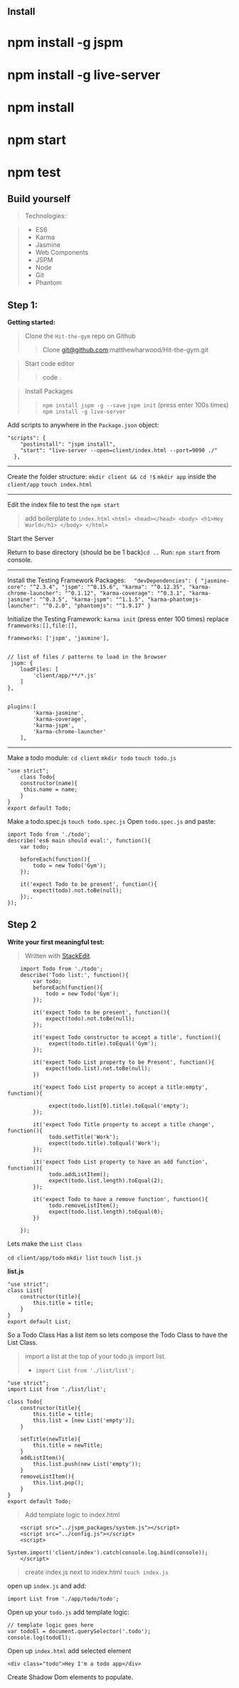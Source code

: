 Install
-------

# npm install -g jspm
# npm install -g live-server 
# npm install
# npm start
# npm test




Build yourself
--------------

>Technologies:

> - ES6
> - Karma
> - Jasmine
> - Web Components
> - JSPM
> - Node
> - Git
> - Phantom

Step 1:
-----------
**Getting started:**

 > Clone the `Hit-the-gym` repo on Github
 >> Clone git@github.com:matthewharwood/Hit-the-gym.git

 >Start code editor
 >> code .

> Install Packages
>> `npm install jspm -g --save`
>> `jspm init` (press enter 100s times)
>>` npm install -g live-server`

Add scripts to anywhere in the `Package.json` object:

	"scripts": {
	    "postinstall": "jspm install",
	    "start": "live-server --open=client/index.html --port=9090 ./"
	  },
 
 ------
 
Create the folder structure:
`mkdir client && cd !$`
`mkdir app`
inside the `client/app`
`touch index.html`

 
----------

Edit the index file to test the `npm start`
>add boilerplate to `index.html`
		`<html>
			<head></head>
			<body>
				<h1>Hey World</h1>
			</body>
		</html>`

 Start the Server
 
Return to base directory (should be be 1 back)`cd ..`
Run: `npm start` from console.

-------

Install the Testing Framework Packages:
   `  "devDependencies": {
    "jasmine-core": "^2.3.4",
    "jspm": "^0.15.6",
    "karma": "^0.12.35",
    "karma-chrome-launcher": "^0.1.12",
    "karma-coverage": "^0.3.1",
    "karma-jasmine": "^0.3.5",
    "karma-jspm": "^1.1.5",
    "karma-phantomjs-launcher": "^0.2.0",
    "phantomjs": "^1.9.17"
  }`

Initialize the Testing Framework:
`karma init` (press enter 100 times)
replace `frameworks:[],file:[],`
         
    frameworks: ['jspm', 'jasmine'],


    // list of files / patterns to load in the browser
     jspm: {
        loadFiles: [
            'client/app/**/*.js'
        ]
    },

    	
    plugins:[
            'karma-jasmine',
            'karma-coverage',
            'karma-jspm',
            'karma-chrome-launcher'
        ],

------
Make a todo module:
`cd client`
`mkdir todo`
`touch todo.js`

	"use strict";
		class Todo{
		constructor(name){
		 this.name = name;
		}
	}
	export default Todo;
Make a todo.spec.js
`touch todo.spec.js`
Open `todo.spec.js` and paste:

	import Todo from './todo';
	describe('es6 main should eval:', function(){
		var todo;
		
		beforeEach(function(){
			todo = new Todo('Gym');
		});
		
		it('expect Todo to be present', function(){
			expect(todo).not.toBe(null);
	    });.
	});

Step 2
-----------
**Write your first meaningful test:**
> Written with [StackEdit](https://stackedit.io/).


		import Todo from './todo';
		describe('Todo list:', function(){
			var todo;
			beforeEach(function(){
				todo = new Todo('Gym');
			});
			
			it('expect Todo to be present', function(){
				expect(todo).not.toBe(null);
		    });
			
			it('expect Todo constructor to accept a title', function(){
				 expect(todo.title).toEqual('Gym');
		    });
			
			it('expect Todo List property to be Present', function(){
				expect(todo.list).not.toBe(null);
		    })
			
			it('expect Todo List property to accept a title:empty', function(){
				
				 expect(todo.list[0].title).toEqual('empty');
		    });
			
			it('expect Todo Title property to accept a title change', function(){
				 todo.setTitle('Work');
				 expect(todo.title).toEqual('Work');
		    });
			
			it('expect Todo List property to have an add function', function(){
				 todo.addListItem();
				 expect(todo.list.length).toEqual(2);
		    });
			
			it('expect Todo to have a remove function', function(){
				 todo.removeListItem();
				 expect(todo.list.length).toEqual(0);
			})
			
		});

Lets make the `List Class`

`cd client/app/todo`
`mkdir list`
`touch list.js`

**list.js**

	"use strict";
	class List{
		constructor(title){
			this.title = title;
		}
	}
	export default List;

So a Todo Class Has a list item so lets compose the Todo Class to have the List Class.
> import a list at the top of your todo.js import list.
> - `import List from './list/list';`

	"use strict";
	import List from './list/list';
	
	class Todo{
		constructor(title){
			this.title = title;
			this.list = [new List('empty')];
		}
		
		setTitle(newTitle){
			this.title = newTitle;
		}
		addListItem(){
			this.list.push(new List('empty'));
		}
		removeListItem(){
			this.list.pop();
		}
	}
	export default Todo;

> Add template logic to index.html
> 
		<script src="../jspm_packages/system.js"></script>
		<script src="../config.js"></script>
		<script>
			System.import('client/index').catch(console.log.bind(console));
		</script>

>create index.js next to index.html
> `touch index.js`

open up `index.js` and add:

	import List from './app/todo/todo';

Open up your `todo.js` add template logic:

	// template logic goes here
	var todoEl = document.querySelector('.todo');
	console.log(todoEl);

Open up `index.html` add selected element

	<div class="todo">Hey I'm a todo app</div>

Create Shadow Dom elements to populate.



